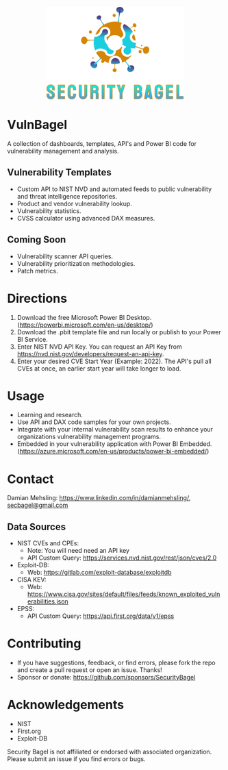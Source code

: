 <p align="center">
  <img src="https://github.com/SecurityBagel/SecurityBagel/blob/main/SecurityBagel.png"/>
</p>

# VulnBagel
A collection of dashboards, templates, API's and Power BI code for vulnerability management and analysis. 

## Vulnerability Templates
- Custom API to NIST NVD and automated feeds to public vulnerability and threat intelligence repositories.
- Product and vendor vulnerability lookup.
- Vulnerability statistics.
- CVSS calculator using advanced DAX measures.

## Coming Soon
- Vulnerability scanner API queries.
- Vulnerability prioritization methodologies.
- Patch metrics.

# Directions
1. Download the free Microsoft Power BI Desktop. (https://powerbi.microsoft.com/en-us/desktop/) 
2. Download the .pbit template file and run locally or publish to your Power BI Service.
3. Enter NIST NVD API Key. You can request an API Key from https://nvd.nist.gov/developers/request-an-api-key.
4. Enter your desired CVE Start Year (Example: 2022). The API's pull all CVEs at once, an earlier start year will take longer to load.

# Usage
- Learning and research.
- Use API and DAX code samples for your own projects.
- Integrate with your internal vulnerability scan results to enhance your organizations vulnerability management programs.
- Embedded in your vulnerability application with Power BI Embedded. (https://azure.microsoft.com/en-us/products/power-bi-embedded/)

# Contact
Damian Mehsling: https://www.linkedin.com/in/damianmehsling/, secbagel@gmail.com

## Data Sources
- NIST CVEs and CPEs:
  - Note: You will need need an API key
  - API Custom Query: https://services.nvd.nist.gov/rest/json/cves/2.0
- Exploit-DB:
  - Web: https://gitlab.com/exploit-database/exploitdb
- CISA KEV:
  - Web: https://www.cisa.gov/sites/default/files/feeds/known_exploited_vulnerabilities.json
- EPSS:
  - API Custom Query: https://api.first.org/data/v1/epss
  
# Contributing
- If you have suggestions, feedback, or find errors, please fork the repo and create a pull request or open an issue. Thanks!
- Sponsor or donate: https://github.com/sponsors/SecurityBagel
  
# Acknowledgements
- NIST
- First.org
- Exploit-DB
  
Security Bagel is not affiliated or endorsed with associated organization. Please submit an issue if you find errors or bugs. 
